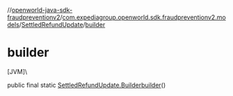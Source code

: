 //[openworld-java-sdk-fraudpreventionv2](../../../index.md)/[com.expediagroup.openworld.sdk.fraudpreventionv2.models](../index.md)/[SettledRefundUpdate](index.md)/[builder](builder.md)

# builder

[JVM]\

public final static [SettledRefundUpdate.Builder](-builder/index.md)[builder](builder.md)()
